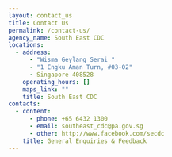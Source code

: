 ```yaml
---
layout: contact_us
title: Contact Us
permalink: /contact-us/
agency_name: South East CDC
locations:
  - address:
      - "Wisma Geylang Serai "
      - "1 Engku Aman Turn, #03-02"
      - Singapore 408528
    operating_hours: []
    maps_link: ""
    title: South East CDC
contacts:
  - content:
      - phone: +65 6432 1300
      - email: southeast_cdc@pa.gov.sg
      - other: http://www.facebook.com/secdc
    title: General Enquiries & Feedback
---
```

